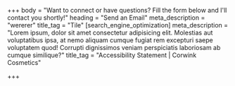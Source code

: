 +++
body = "Want to connect or have questions? Fill the form below and I'll contact you shortly!"
heading = "Send an Email"
meta_description = "wererer"
title_tag = "Tile"
[search_engine_optimization]
meta_description = "Lorem ipsum, dolor sit amet consectetur adipisicing elit. Molestias aut voluptatibus ipsa, at nemo aliquam cumque fugiat rem excepturi saepe voluptatem quod! Corrupti dignissimos veniam perspiciatis laboriosam ab cumque similique?"
title_tag = "Accessibility Statement | Corwink Cosmetics"

+++

